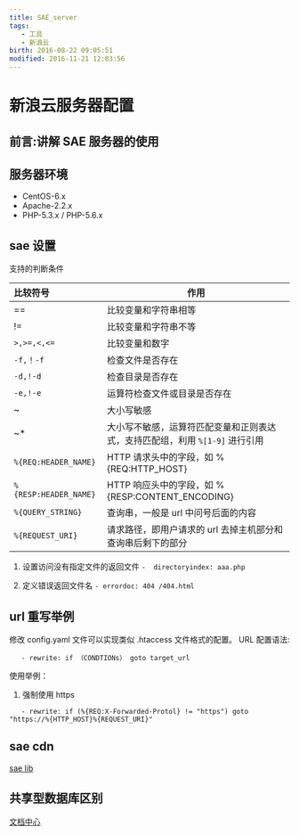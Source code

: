 ```yaml
---   
title: SAE_server   
tags:  
   - 工具
   - 新浪云
birth: 2016-08-22 09:05:51   
modified: 2016-11-21 12:03:56   
---
```


# 新浪云服务器配置


**前言:讲解 SAE 服务器的使用**
---

## 服务器环境
* CentOS-6.x
* Apache-2.2.x
* PHP-5.3.x / PHP-5.6.x

## sae 设置

支持的判断条件

| 比较符号               | 作用                                                                         |
| :--------------------- | ---------------------------------------------------------------------------- |
| ==                     | 比较变量和字符串相等                                                         |
| !=                     | 比较变量和字符串不等                                                         |
| `>,>=,<,<=`            | 比较变量和数字                                                               |
| `-f,！-f`              | 检查文件是否存在                                                             |
| `-d,!-d`               | 检查目录是否存在                                                             |
| `-e,!-e`               | 运算符检查文件或目录是否存在                                                 |
| ~                      | 大小写敏感                                                                   |
| ~*                     | 大小写不敏感，运算符匹配变量和正则表达式，支持匹配组，利用 `%[1-9]` 进行引用 |
| `%{REQ:HEADER_NAME} `  | HTTP 请求头中的字段，如 %{REQ:HTTP_HOST}                                     |
| `%{RESP:HEADER_NAME} ` | HTTP 响应头中的字段，如 %{RESP:CONTENT_ENCODING}                             |
| `%{QUERY_STRING} `     | 查询串，一般是 url 中问号后面的内容                                          |
| `%{REQUEST_URI} `      | 请求路径，即用户请求的 url 去掉主机部分和查询串后剩下的部分                  |

1. 设置访问没有指定文件的返回文件
`-  directoryindex: aaa.php`

2. 定义错误返回文件名
`- errordoc: 404 /404.html`


## url 重写举例
修改 config.yaml 文件可以实现类似 .htaccess 文件格式的配置。
URL 配置语法:

```shell
   - rewrite: if （CONDTIONs） goto target_url
```

使用举例：
1. 强制使用 https
```shell
   - rewrite: if (%{REQ:X-Forwarded-Protol} != "https") goto "https://%{HTTP_HOST}%{REQUEST_URI}" 
```

## sae cdn
[sae lib](https://lib.sinaapp.com/)

## 共享型数据库区别

[文档中心](http://www.sinacloud.com/home/index/faq_detail/doc_id/97.html)


